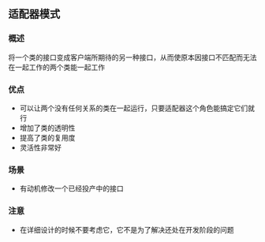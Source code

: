 ## 适配器模式

### 概述
将一个类的接口变成客户端所期待的另一种接口，从而使原本因接口不匹配而无法在一起工作的两个类能一起工作

### 优点
- 可以让两个没有任何关系的类在一起运行，只要适配器这个角色能搞定它们就行
- 增加了类的透明性
- 提高了类的复用度
- 灵活性非常好

### 场景
- 有动机修改一个已经投产中的接口

### 注意
- 在详细设计的时候不要考虑它，它不是为了解决还处在开发阶段的问题